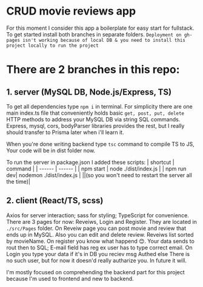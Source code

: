 # CRUD movie reviews app 

For this moment I consider this app a boilerplate for easy start for fullstack.
To get started install both branches in separate folders.
`Deployment on gh-pages isn't working because of local DB & you need to install this project locally to run the project`


# There are 2 branches in this repo:
## 1. server (MySQL DB, Node.js/Express, TS)
To get all dependencies type ```npm i``` in terminal. For simplicity there are one main index.ts file that conveniently holds basic ```get, post, put, delete``` HTTP methods to address your MySQL DB via string SQL commands. 
Express, mysql, cors, bodyParser libraries provides the rest, but I really should transfer to Prisma later when i'll learn it. 

When you're done writing backend type ```tsc``` command to compile TS to JS, Your code will be in dist folder now.

To run the server in package.json I added these scripts:
| shortcut | command |
| ------ | ------ |
| npm start | node ./dist/index.js |
| npm run dev| nodemon ./dist/index.js |
||(so you won't need to restart the server all the time)|




## 2. client (React/TS, scss)
Axios for server interaction; sass for styling; TypeScript for convenience. There are 3 pages for now: Reveiws, Login and Register. They are located in `./src/Pages` folder.
On Reveiw page you can post movie and review that ends up in MySQL. Also you can edit and delete review. Reveiws list sorted by movieName.
On register you know what happend 😊. Your data sends to rout then to SQL; E-mail field has reg ex user has to type correct email. On Login you type your data if it's in DB you reciev msg Authed else There is no such user, but for now it doesn'd really autharize you. In future it will.


I'm mostly focused on comprehending the backend part for this project because I'm used to frontend and new to backend.